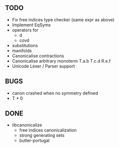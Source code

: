 ## TODO
* Fix free indices type checker (same expr as above)
* Implement EqSyms
* operators for
    * d
    * covd 
* substitutions
* manifolds
* Canonicalise contractions
* Canonicalise arbitrary monoterm T.a.b T.c.d R.e.f
* Unicode Lexer / Parser support

## BUGS
* canon crashed when no symmetry defined
* T * 0

## DONE
* libcanonicalize
    * free indices canonicalization
    * strong generating sets
    * butler-portugal